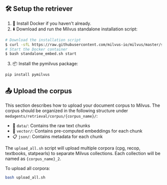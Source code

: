 ## 🛠️ Setup the retriever
1. 🐳 Install Docker if you haven't already.
2. ⬇️ Download and run the Milvus standalone installation script:
```bash
# Download the installation script
$ curl -sfL https://raw.githubusercontent.com/milvus-io/milvus/master/scripts/standalone_embed.sh -o standalone_embed.sh
# Start the Docker container
$ bash standalone_embed.sh start
```
3. 📦 Install the pymilvus package:
```bash
pip install pymilvus
```
## 📤 Upload the corpus
This section describes how to upload your document corpus to Milvus. The corpus should be organized in the following structure under `medagents/retrieval/corpus/{corpus_name}/`:
- 📄 `data/`: Contains the raw text chunks
- 🔢 `vector/`: Contains pre-computed embeddings for each chunk
- 📋 `json/`: Contains metadata for each chunk

The `upload_all.sh` script will upload multiple corpora (cpg, recop, textbooks, statpearls) to separate Milvus collections. Each collection will be named as `{corpus_name}_2`.

To upload all corpora:
```bash
bash upload_all.sh
```